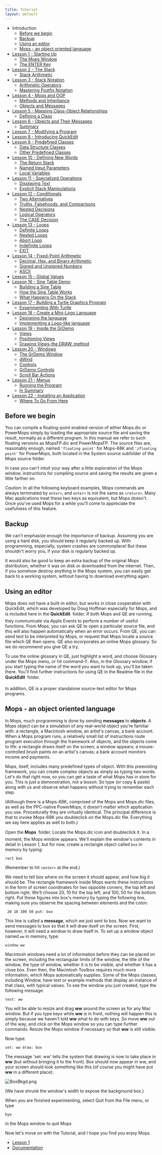 ```yaml
---
title: Tutorial
layout: default
---
```


* Introduction
  * [Before we begin](#before-we-begin)
  * [Backup](#backup)
  * [Using an editor](#using-an-editor)
  * [Mops - an object oriented language](#mops---an-object-oriented-language)
* [Lesson 1 - Starting Up](lesson_1)
  * [The Mops Window](lesson_1#the-mops-window)
  * [The ENTER Key](lesson_1#the-enter-key)
* [Lesson 2 - The Stack](lesson_2)
  * [Stack Arithmetic](lesson_2#stack-arithmetic)
* [Lesson 3 - Stack Notation](lesson_3)
  * [Arithmetic Operators](lesson_3#arithmetic-operators)
  * [Mastering Postfix Notation](lesson_3#mastering-postfix-notation)
* [Lesson 4 - Mops and OOP](lesson_4)
  * [Methods and Inheritance](lesson_4#methods-and-inheritance)
  * [Objects and Messages](lesson_4#objects-and-messages)
* [Lesson 5 - Mapping Class-Object Relationships](lesson_5)
  *  [Defining a Class](lesson_5#defining-a-class)
* [Lesson 6 - Objects and Their Messages](lesson_6)
  * [Summary](lesson_6#summary)
* [Lesson 7 - Modifying a Program](lesson_7)
* [Lesson 8 - Introducing QuickEdit](lesson_8)
* [Lesson 9 - Predefined Classes](lesson_9)
  * [Data Structure Classes](lesson_9#data-structure-classes)
  * [Other Predefined Classes](lesson_9#other-predefined-classes)
* [Lesson 10 - Defining New Words](lesson_10)
  * [The Return Stack](lesson_10#the-return-stack)
  * [Named Input Parameters](lesson_10#named-input-parameters)
  * [Local Variables](lesson_10#local-variables)
* [Lesson 11 - Specialized Operations](lesson_11)
  * [Displaying Text](lesson_11#displaying-text)
  * [Explicit Stack Manipulations](lesson_11#explicit-stack-manipulations)
* [Lesson 12 - Conditionals](lesson_12)
  * [Two Alternatives](lesson_12#two-alternatives)
  * [Truths, Falsehoods, and Comparisons](lesson_12#truths-falsehoods-and-comparisons)
  * [Nested Decisions](lesson_12#nested-decisions)
  * [Logical Operators](lesson_12#logical-operators)
  * [The CASE Decision](lesson_12#the-case-decision)
* [Lesson 13 - Loops](lesson_13)
  * [Definite Loops](lesson_13#definite-loops)
  * [Nested Loops](lesson_13#nested-loops)
  * [Abort Loop](lesson_13#abort-loop)
  * [Indefinite Loops](lesson_13#indefinite-loops)
  * [EXIT](lesson_13#exit)
* [Lesson 14 - Fixed-Point Arithmetic](lesson_14)
  * [Decimal, Hex, and Binary Arithmetic](lesson_14#decimal-hex-and-binary-arithmetic)
  * [Signed and Unsigned Numbers](lesson_14#signed-and-unsigned-numbers)
  * [ASCII](lesson_14#ascii)
* [Lesson 15 - Global Values](lesson_15)
* [Lesson 16 - Sine Table Demo](lesson_16)
  * [Building a Sine Table](lesson_16#building-a-sine-table)
  * [How the Sine Table Works](lesson_16#how-the-sine-table-works)
  * [What Happens On the Stack](lesson_16#what-happens-on-the-stack)
* [Lesson 17 - Building a Turtle Graphics Program](lesson_17)
  * [Experimenting With Turtle](lesson_17#experimenting-with-turtle)
* [Lesson 18 - Create a Mini-Logo Language](lesson_18)
  * [Designing the language](lesson_18#designing-the-language)
  * [Implementing a Logo-like language](lesson_18#implementing-a-logo-like-language)
* [Lesson 19 - Inside the GrDemo](lesson_19)
  * [Views](lesson_19#views)
  * [Positioning Views](lesson_19#positioning-views)
  * [Drawing Views-the DRAW: method](lesson_19#drawing-views-the-draw-method)
* [Lesson 20 - Windows](lesson_20)
  * [The GrDemo Window](lesson_20#the-grdemo-window)
  * [dWind](lesson_20#dwind)
  * [Controls](lesson_20#controls)
  * [GrDemo Controls](lesson_20#grdemo-controls)
  * [Scroll Bar Actions](lesson_20#scroll-bar-actions)
* [Lesson 21 - Menus](lesson_21)
  * [Running the Program](lesson_21#running-the-program)
  * [In Summary](lesson_21#in-summary)
* [Lesson 22 - Installing an Application](lesson_22)
  * [Where To Go From Here](lesson_22#where-to-go-from-here)

Before we begin
---------------

You can compile a floating-point enabled version of either Mops.dic or
PowerMops simply by loading the appropriate source file and saving the
result, normally as a different program. In this manual we refer to such
floating versions as MopsFP.dic and PowerMopsFP. The source files are,
reasonably enough, named `'floating point'`
for Mops-68K and `'zfloating point'` for
PowerMops, both located in the System source subfolder of the Mops
source folder.

In case you can't *intuit* your way after a little exploration of the
Mops window, instructions for compiling source and saving the results
are given a little farther on.

*Caution:* In all the following keyboard examples, Mops commands
are always terminated by `enter>`,
and `enter>` is not the same as
`<return>`. Many Mac applications
treat these two keys as equivalent, but Mops doesn't. Once you've used
Mops for a while you'll come to appreciate the usefulness of this
feature.

Backup
------

We can't emphasize enough the importance of backup. Assuming you are
using a hard disk, you should keep it regularly backed up. With
programming, especially, system crashes are commonplace! But these
shouldn't worry you, if your disk is regularly backed up.

It would also be good to keep an extra backup of the original Mops
distribution, whether it was on disk or downloaded from the internet.
Then, if you somehow destroy anything in the Mops system, you can easily
get back to a working system, without having to download everything
again.

Using an editor
---------------

Mops does not have a built-in editor, but works in close cooperation
with QuickEdit, which was developed by Doug Hoffman especially for Mops,
and is included here in the **QuickEdit &#131;** folder. If both Mops
and QE are running, they communicate via Apple Events to perform a
number of useful functions. From Mops, you can ask QE to open a
particular source file, and this will also happen automatically when an
error occurs. From QE, you can send text to be interpreted by Mops, or
request that Mops locate a source file which QE then opens. QE also
incorporates an online Mops glossary. So we do recommend you give QE a
try.

To use the online glossary in QE, just highlight a word, and choose
Glossary under the Mops menu, or hit command-Y. Also, in the Glossary
window, if you start typing the name of the word you want to look up,
you'll be taken there. You'll find further instructions for using QE
in the Readme file in the **QuickEdit &#131;** folder.

In addition, QE is a proper standalone source-text editor for Mops
programs.

Mops - an object oriented language
----------------------------------

In Mops, much programming is done by sending **messages** to
**objects**. A Mops object can be a simulation of any real-world object
you're familiar with: a rectangle, a Macintosh window, an artist's
canvas, a bank account. When a Mops program runs, a relatively small
list of instructions route program execution through the framework of
objects, and the objects come to life: a rectangle draws itself on the
screen; a window appears; a mouse-controlled brush paints on an
artist's canvas; a bank account monitors income and payments.

Mops, itself, includes many predefined types of object. With this
preexisting framework, you can create complex objects as simply as
typing two words. Let's do that right now, so you can get a taste of
what Mops has in store for you. This is just a demonstration, not a
lesson. So type (or copy & paste) along with us and observe what
happens without trying to remember each step.

(Although there is a Mops-68K, comprised of the Mops and Mops.dic files,
as well as the PPC-native PowerMops, it doesn't matter which
application you use. Procedurally they are virtually identical. The
principal difference is that to invoke Mops-68K you doubleclick on the
Mops.dic file. Everything we say here applies as well to both.)

Open the **Mops &#131;** folder. Locate the Mops.dic icon and doubleclick
it. In a moment, the Mops window appears. We'll explain the window's
contents in detail in Lesson 1, but for now, create a rectangle object
called `box` in memory by typing:

`rect box`

(Remember to hit `<enter>` at the end.)

We need to tell box where on the screen it should appear, and how big it
should be. The rectangle framework inside Mops wants these instructions
in the form of screen coordinates for two opposite corners, the top left
and bottom right. We'll choose 20, 10 for the top left, and 100, 50 for
the bottom right. Put these figures into box's memory by typing the
following line, making sure you observe the spacing between elements and
the colon:

` 20 10 100 50 put: box`

This line is called a **message**, which we just sent to box. Now we
want to send messages to box so that it will draw itself on the screen.
First, however, it will need a window to draw itself in. To set up a
window object named `ww` in memory, type:

`window ww`

Macintosh windows need a lot of information before they can be placed on
the screen, including the rectangular limits of the window, the title of
the window, the type of window, whether it is to be visible, and whether
it has a close box. Even then, the Macintosh Toolbox requires much more
information, which Mops automatically supplies. Some of the Mops
classes, including Window, have test or example methods that display an
instance of that class, with typical values. To see the window you just
created, type the following message:

`test: ww`

You will be able to resize and drag **ww** around the screen as for any
Mac window. But if you type keys while **ww** is in front, nothing will
happen this is simply because we haven't told **ww** what to do with
keys. So move **ww** out of the way, and click on the Mops window so you
can type further commands. Resize the Mops window if necessary so that
**ww** is still visible.

Now type:

`set: ww draw: box`

The message 'set: ww' tells the system that drawing is now to take
place in **ww** (but without bringing it to the front). Box
should now appear in ww, and your screen should look something like
this (of course you might have put **ww** in a different place):

![](/pmops/BoxBkgd.png "BoxBkgd.png")

(We have shrunk the window's width to expose the background
box.)

When you are finished experimenting, select Quit from the File menu, or
type

`bye`

in the Mops window to quit Mops

Now let's move on with the Tutorial, and I hope you find you enjoy
Mops.

* [Lesson 1](lesson_1)
* [Documentation](Documentation)                                     
